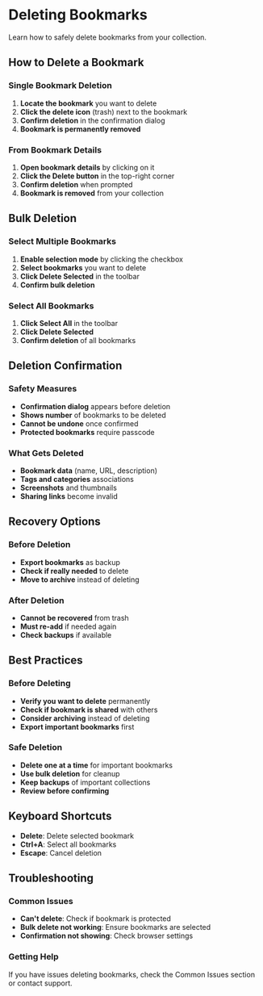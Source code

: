 # Deleting Bookmarks

Learn how to safely delete bookmarks from your collection.

## How to Delete a Bookmark

### **Single Bookmark Deletion**

1. **Locate the bookmark** you want to delete
2. **Click the delete icon** (trash) next to the bookmark
3. **Confirm deletion** in the confirmation dialog
4. **Bookmark is permanently removed**

### **From Bookmark Details**

1. **Open bookmark details** by clicking on it
2. **Click the Delete button** in the top-right corner
3. **Confirm deletion** when prompted
4. **Bookmark is removed** from your collection

## Bulk Deletion

### **Select Multiple Bookmarks**

1. **Enable selection mode** by clicking the checkbox
2. **Select bookmarks** you want to delete
3. **Click Delete Selected** in the toolbar
4. **Confirm bulk deletion**

### **Select All Bookmarks**

1. **Click Select All** in the toolbar
2. **Click Delete Selected**
3. **Confirm deletion** of all bookmarks

## Deletion Confirmation

### **Safety Measures**

- **Confirmation dialog** appears before deletion
- **Shows number** of bookmarks to be deleted
- **Cannot be undone** once confirmed
- **Protected bookmarks** require passcode

### **What Gets Deleted**

- **Bookmark data** (name, URL, description)
- **Tags and categories** associations
- **Screenshots** and thumbnails
- **Sharing links** become invalid

## Recovery Options

### **Before Deletion**

- **Export bookmarks** as backup
- **Check if really needed** to delete
- **Move to archive** instead of deleting

### **After Deletion**

- **Cannot be recovered** from trash
- **Must re-add** if needed again
- **Check backups** if available

## Best Practices

### **Before Deleting**

- **Verify you want to delete** permanently
- **Check if bookmark is shared** with others
- **Consider archiving** instead of deleting
- **Export important bookmarks** first

### **Safe Deletion**

- **Delete one at a time** for important bookmarks
- **Use bulk deletion** for cleanup
- **Keep backups** of important collections
- **Review before confirming**

## Keyboard Shortcuts

- **Delete**: Delete selected bookmark
- **Ctrl+A**: Select all bookmarks
- **Escape**: Cancel deletion

## Troubleshooting

### **Common Issues**

- **Can't delete**: Check if bookmark is protected
- **Bulk delete not working**: Ensure bookmarks are selected
- **Confirmation not showing**: Check browser settings

### **Getting Help**

If you have issues deleting bookmarks, check the Common Issues section or contact support.
